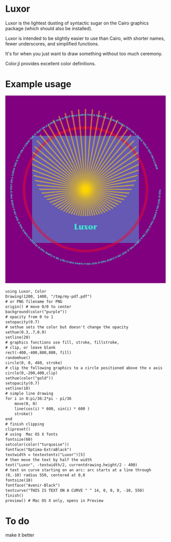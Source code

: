 # Luxor

Luxor is the lightest dusting of syntactic sugar on the Cairo graphics package (which should also be installed).

Luxor is intended to be slightly easier to use than Cairo, with shorter names, fewer underscores, and simplified functions.

It's for when you just want to draw something without too much ceremony.

Color.jl provides excellent color definitions.

# Example usage

![output](my-png.png)

    using Luxor, Color
    Drawing(1200, 1400, "/tmp/my-pdf.pdf") 
    # or PNG filename for PNG
    origin() # move 0/0 to center
    background(color("purple"))
    # opacity from 0 to 1
    setopacity(0.7)
    # sethue sets the color but doesn't change the opacity
    sethue(0.3,.7,0.9)
    setline(20)
    # graphics functions use fill, stroke, fillstroke, 
    # clip, or leave blank
    rect(-400,-400,800,800, fill)
    randomhue()
    circle(0, 0, 460, stroke)
    # clip the following graphics to a circle positioned above the x axis
    circle(0,-200,400,clip)
    sethue(color("gold"))
    setopacity(0.7)
    setline(10)
    # simple line drawing
    for i in 0:pi/36:2*pi - pi/36
        move(0, 0)
        line(cos(i) * 600, sin(i) * 600 )
        stroke()
    end
    # finish clipping
    clipreset()
    # using  Mac OS X fonts
    fontsize(60)
    setcolor(color("turquoise"))
    fontface("Optima-ExtraBlack")
    textwidth = textextents("Luxor")[5]
    # then move the text by half the width
    text("Luxor", -textwidth/2, currentdrawing.height/2 - 400)
    # text on curve starting on an arc: arc starts at a line through (0,-10) radius 550, centered at 0,0 
    fontsize(18)
    fontface("Avenir-Black")
    textcurve("THIS IS TEXT ON A CURVE " ^ 14, 0, 0, 0, -10, 550)
    finish()
    preview() # Mac OS X only, opens in Preview
    

# To do

make it better